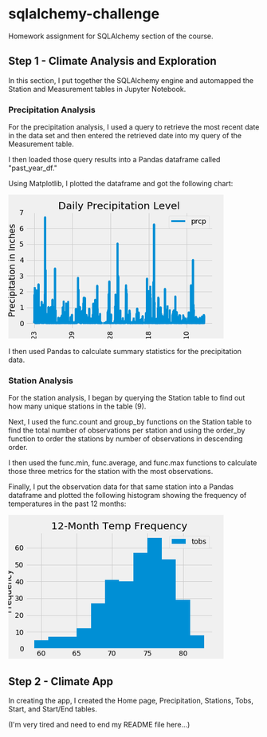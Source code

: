 # sqlalchemy-challenge
Homework assignment for SQLAlchemy section of the course.



## Step 1 - Climate Analysis and Exploration
In this section, I put together the SQLAlchemy engine and automapped the Station and Measurement tables in Jupyter Notebook.

### Precipitation Analysis
For the precipitation analysis, I used a query to retrieve the most recent date in the data set and then entered the retrieved date into my query of the Measurement table.

I then loaded those query results into a Pandas dataframe called "past_year_df."

Using Matplotlib, I plotted the dataframe and got the following chart:

![Past 12-month Precipitation](Visualizations/p12m_precipitation.png)

I then used Pandas to calculate summary statistics for the precipitation data.

### Station Analysis
For the station analysis, I began by querying the Station table to find out how many unique stations in the table (9).

Next, I used the func.count and group_by functions on the Station table to find the total number of observations per station and using the order_by function to order the stations by number of observations in descending order.

I then used the func.min, func.average, and func.max functions to calculate those three metrics for the station with the most observations.

Finally, I put the observation data for that same station into a Pandas dataframe and plotted the following histogram showing the frequency of temperatures in the past 12 months:

![Past 12-month Temp Data](Visualizations/p12m_temp_freq.png)

## Step 2 - Climate App
In creating the app, I created the Home page, Precipitation, Stations, Tobs, Start, and Start/End tables.

(I'm very tired and need to end my README file here...)